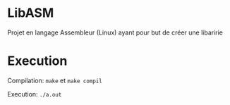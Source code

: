 # LibASM

Projet en langage Assembleur (Linux) ayant pour but de créer une libaririe

# Execution

Compilation: `make` et `make compil`

Execution: `./a.out`
